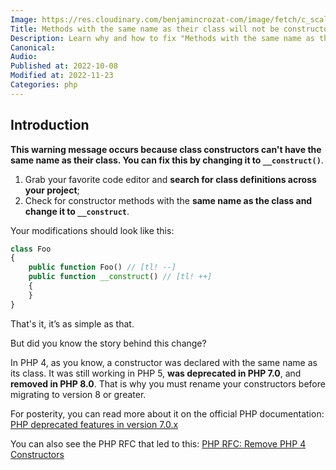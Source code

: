 ```yaml
---
Image: https://res.cloudinary.com/benjamincrozat-com/image/fetch/c_scale,f_webp,q_auto,w_1200/https://life-long-bunny.fra1.digitaloceanspaces.com/media-library/production/11/guy-coding-3_lpz0qy.jpg
Title: Methods with the same name as their class will not be constructors in a future version of PHP
Description: Learn why and how to fix "Methods with the same name as their class will not be constructors in a future version of PHP" warnings.
Canonical: 
Audio:
Published at: 2022-10-08
Modified at: 2022-11-23
Categories: php
---
```


## Introduction

**This warning message occurs because class constructors can't have the same name as their class. You can fix this by changing it to `__construct()`**.

1. Grab your favorite code editor and **search for class definitions across your project**;
2. Check for constructor methods with the **same name as the class and change it to `__construct`**.

Your modifications should look like this:

```php
class Foo
{
    public function Foo() // [tl! --]
    public function __construct() // [tl! ++]
    {
    }
}
```

That's it, it’s as simple as that.

But did you know the story behind this change?

In PHP 4, as you know, a constructor was declared with the same name as its class. It was still working in PHP 5, **was deprecated in PHP 7.0**, and **removed in PHP 8.0**. That is why you must rename your constructors before migrating to version 8 or greater.

For posterity, you can read more about it on the official PHP documentation: [PHP deprecated features in version 7.0.x](https://www.php.net/manual/en/migration70.deprecated.php#migration70.deprecated.php4-constructors)

You can also see the PHP RFC that led to this: [PHP RFC: Remove PHP 4 Constructors](https://wiki.php.net/rfc/remove_php4_constructors)

